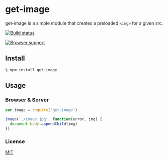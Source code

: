 # get-image
get-image is a simple module that creates a preloaded `<img>` for a given src.

[![Build status](https://travis-ci.org/michaelrhodes/get-image.png?branch=master)](https://travis-ci.org/michaelrhodes/get-image)

[![Browser support](https://ci.testling.com/michaelrhodes/get-image.png)](https://ci.testling.com/michaelrhodes/get-image)

## Install

``` sh
$ npm install get-image
```

## Usage

### Browser & Server
``` js
var image = require('get-image')

image('./image.jpg', function(error, img) {
  document.body.appendChild(img)
})
```

### License
[MIT](http://opensource.org/licenses/MIT)
